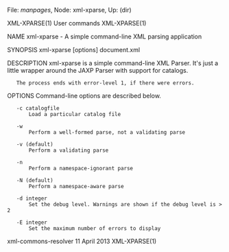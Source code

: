 File: *manpages*,  Node: xml-xparse,  Up: (dir)

XML-XPARSE(1)                    User commands                   XML-XPARSE(1)



NAME
       xml-xparse - A simple command-line XML parsing application


SYNOPSIS
       xml-xparse [options] document.xml


DESCRIPTION
       xml-xparse  is  a  simple  command-line  XML Parser. It's just a little
       wrapper around the JAXP Parser with support for catalogs.

       The process ends with error-level 1, if there were errors.


OPTIONS
       Command-line options are described below.


       -c catalogfile
           Load a particular catalog file

       -w
           Perform a well-formed parse, not a validating parse

       -v (default)
           Perform a validating parse

       -n
           Perform a namespace-ignorant parse

       -N (default)
           Perform a namespace-aware parse

       -d integer
           Set the debug level. Warnings are shown if the debug level is > 2

       -E integer
           Set the maximum number of errors to display




xml-commons-resolver             11 April 2013                   XML-XPARSE(1)

